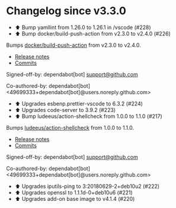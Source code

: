 # Changelog since v3.3.0
- ⬆ Bump yamllint from 1.26.0 to 1.26.1 in /vscode (#228) 
- ⬆️ Bump docker/build-push-action from v2.3.0 to v2.4.0 (#226)

Bumps [docker/build-push-action](https://github.com/docker/build-push-action) from v2.3.0 to v2.4.0.
- [Release notes](https://github.com/docker/build-push-action/releases)
- [Commits](https://github.com/docker/build-push-action/compare/v2.3.0...e1b7f96249f2e4c8e4ac1519b9608c0d48944a1f)

Signed-off-by: dependabot[bot] <support@github.com>

Co-authored-by: dependabot[bot] <49699333+dependabot[bot]@users.noreply.github.com> 
- ⬆️ Upgrades esbenp.prettier-vscode to 6.3.2 (#224) 
- ⬆️ Upgrades code-server to 3.9.2 (#223) 
- ⬆️ Bump ludeeus/action-shellcheck from 1.0.0 to 1.1.0 (#217)

Bumps [ludeeus/action-shellcheck](https://github.com/ludeeus/action-shellcheck) from 1.0.0 to 1.1.0.
- [Release notes](https://github.com/ludeeus/action-shellcheck/releases)
- [Commits](https://github.com/ludeeus/action-shellcheck/compare/1.0.0...94e0aab03ca135d11a35e5bfc14e6746dc56e7e9)

Signed-off-by: dependabot[bot] <support@github.com>

Co-authored-by: dependabot[bot] <49699333+dependabot[bot]@users.noreply.github.com> 
- ⬆️ Upgrades iputils-ping to 3:20180629-2+deb10u2 (#222) 
- ⬆️ Upgrades openssl to 1.1.1d-0+deb10u6 (#221) 
- ⬆️ Upgrades add-on base image to v4.1.4 (#220) 
